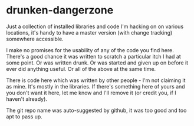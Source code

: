 drunken-dangerzone
==================

Just a collection of installed libraries and code I'm hacking on on various locations, it's handy to have a master version (with change tracking) somewhere accessible. 

I make no promises for the usability of any of the code you find here. There's a good chance it was written to scratch a particular itch I had at some point. Or was written drunk. Or was started and given up on before it ever did anything useful. Or all of the above at the same time.

There is code here which was written by other people - I'm not claiming it as mine. It's mostly in the libraries. If there's something here of yours and you don't want it here, let me know and I'll remove it (or credit you, if I haven't already).

The git repo name was auto-suggested by github, it was too good and too apt to pass up.
